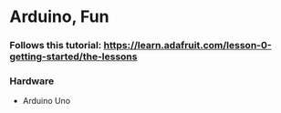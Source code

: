 # Arduino, Fun

### Follows this tutorial: https://learn.adafruit.com/lesson-0-getting-started/the-lessons

### Hardware
- Arduino Uno
